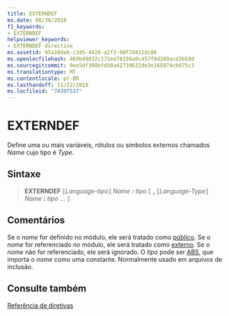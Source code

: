 ```yaml
---
title: EXTERNDEF
ms.date: 08/30/2018
f1_keywords:
- EXTERNDEF
helpviewer_keywords:
- EXTERNDEF directive
ms.assetid: 95a10de6-c345-4428-a2f2-90f7d411dc86
ms.openlocfilehash: 469b49832c171ee78336a0c457f0d269acd3b59d
ms.sourcegitcommit: 9ee5df398bfd30a42739632de3e165874cb675c3
ms.translationtype: MT
ms.contentlocale: pt-BR
ms.lasthandoff: 11/22/2019
ms.locfileid: "74397537"
---
```

# <a name="externdef"></a>EXTERNDEF

Define uma ou mais variáveis, rótulos ou símbolos externos chamados *Name* cujo tipo é *Type*.

## <a name="syntax"></a>Sintaxe

> **EXTERNDEF** ⟦*Language-tipo*⟧ *Name* __:__ *tipo* ⟦ __,__ ⟦*Language-Type*⟧ *Name* __:__ *tipo* ... ⟧

## <a name="remarks"></a>Comentários

Se o *nome* for definido no módulo, ele será tratado como [público](../../assembler/masm/public-masm.md). Se o *nome* for referenciado no módulo, ele será tratado como [externo](../../assembler/masm/extern-masm.md). Se o *nome* não for referenciado, ele será ignorado. O *tipo* pode ser [ABS](../../assembler/masm/operator-abs.md), que importa o *nome* como uma constante. Normalmente usado em arquivos de inclusão.

## <a name="see-also"></a>Consulte também

[Referência de diretivas](../../assembler/masm/directives-reference.md)
